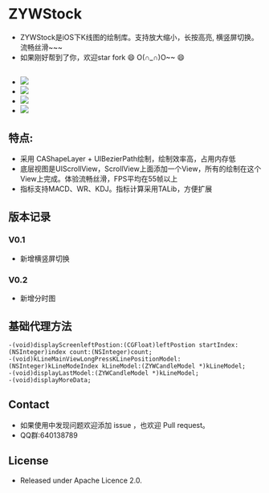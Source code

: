 # ZYWStock
- ZYWStock是iOS下K线图的绘制库。支持放大缩小，长按高亮, 横竖屏切换。流畅丝滑~~~
- 如果刚好帮到了你，欢迎star fork 😄 O(∩_∩)O~~ 😄
## 
- ![](https://github.com/zyw113/ZYWStock/blob/master/resourse/demo3.gif)
- ![](https://github.com/zyw113/ZYWStock/blob/master/resourse/demo4.gif)
- ![](https://github.com/zyw113/ZYWStock/blob/master/resourse/demo5.gif)
- ![](https://github.com/zyw113/ZYWStock/blob/master/resourse/img1.png)
## 特点:
- 采用 CAShapeLayer + UIBezierPath绘制，绘制效率高，占用内存低
- 底层视图是UIScrollView，ScrollView上面添加一个View，所有的绘制在这个View上完成。体验流畅丝滑，FPS平均在55帧以上
- 指标支持MACD、WR、KDJ。指标计算采用TALib，方便扩展
## 版本记录
### V0.1
- 新增横竖屏切换
### V0.2
- 新增分时图

## 基础代理方法
```
-(void)displayScreenleftPostion:(CGFloat)leftPostion startIndex:(NSInteger)index count:(NSInteger)count;
-(void)kLineMainViewLongPressKLinePositionModel:(NSInteger)kLineModeIndex kLineModel:(ZYWCandleModel *)kLineModel;
-(void)displayLastModel:(ZYWCandleModel *)kLineModel;
-(void)displayMoreData;
```
## Contact
- 如果使用中发现问题欢迎添加 issue ，也欢迎 Pull request。
- QQ群:640138789
## License
- Released under Apache Licence 2.0.
